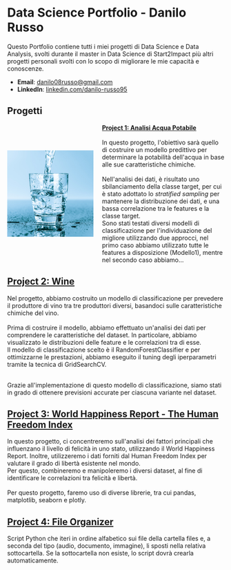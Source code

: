 # Data Science Portfolio - Danilo Russo
Questo Portfolio contiene tutti i miei progetti di Data Science e Data Analysis, svolti durante il master in Data Science di Start2Impact più altri progetti personali svolti con lo scopo di migliorare le mie capacità e conoscenze.

- **Email**: [danilo08russo@gmail.com](danilo08russo@gmail.com)
- **LinkedIn**: [linkedin.com/danilo-russo95](https://www.linkedin.com/in/danilo-russo95/)

## Progetti
<div style="display: flex; align-items: center;">
  <img style="float: left; margin-right: 20px;" width="200" height="200" src="Images/acquapotabile.jpg">
  <div>
    <a href="https://github.com/danilorusso08/Analisi_Acqua_Potabile/blob/main/DaniloRusso_Water.ipynb"><strong>Project 1: Analisi Acqua Potabile</strong></a><br><br>
    In questo progetto, l'obiettivo sarà quello di costruire un modello predittivo per determinare la potabilità dell'acqua in base alle sue caratteristiche chimiche.<br><br>
    Nell'analisi dei dati, è risultato uno sbilanciamento della classe target, per cui è stato adottato lo <em>stratified sampling</em> per mantenere la distribuzione dei dati, e una bassa correlazione tra le features e la classe target.<br>
    Sono stati testati diversi modelli di classificazione per l'individuazione del migliore utilizzando due approcci, nel primo caso abbiamo utilizzato tutte le features a disposizione (Modello1), mentre nel secondo caso abbiamo...
  </div>
</div>

## [Project 2: Wine](https://github.com/danilorusso08/Wine/blob/main/DaniloRussoMLP.ipynb)
Nel progetto, abbiamo costruito un modello di classificazione per prevedere il produttore di vino tra tre produttori diversi, basandoci sulle caratteristiche chimiche del vino.<br><br>
Prima di costruire il modello, abbiamo effettuato un'analisi dei dati per comprendere le caratteristiche del dataset. In particolare, abbiamo visualizzato le distribuzioni delle feature e le correlazioni tra di esse.<br>
Il modello di classificazione scelto è il RandomForestClassifier e per ottimizzarne le prestazioni, abbiamo eseguito il tuning degli iperparametri tramite la tecnica di GridSearchCV.<br><br>

Grazie all'implementazione di questo modello di classificazione, siamo stati in grado di ottenere previsioni accurate per ciascuna variante nel dataset.<br>

## [Project 3: World Happiness Report - The Human Freedom Index](https://github.com/danilorusso08/World_Happiness__Freedom/blob/main/DaniloRussoDataVis.ipynb)
In questo progetto, ci concentreremo sull'analisi dei fattori principali che influenzano il livello di felicità in uno stato, utilizzando il World Happiness Report. Inoltre, utilizzeremo i dati forniti dal Human Freedom Index per valutare il grado di libertà esistente nel mondo.<br>
Per questo, combineremo e manipoleremo i diversi dataset, al fine di identificare le correlazioni tra felicità e libertà.<br><br>
Per questo progetto, faremo uso di diverse librerie, tra cui pandas, matplotlib, seaborn e plotly.<br>

## [Project 4: File Organizer](https://github.com/danilorusso08/File_Organizer)
Script Python che iteri in ordine alfabetico sui file della cartella files e, a seconda del tipo (audio, documento, immagine), li sposti nella relativa sottocartella. Se la sottocartella non esiste, lo script dovrà crearla automaticamente.
